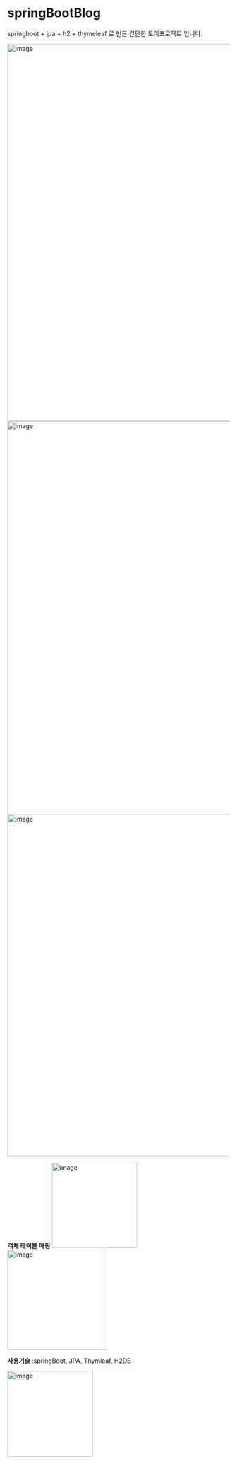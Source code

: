 # springBootBlog
springboot + jpa + h2 + thymeleaf 로 만든 간단한 토이프로젝트 입니다.

<img width="853" alt="image" src="https://user-images.githubusercontent.com/93498749/159592459-cbc5c2bc-8216-4961-9a8a-582e7767ad8a.png">
<img width="889" alt="image" src="https://user-images.githubusercontent.com/93498749/159592586-7216f31a-6958-472d-b53d-3dde2dcca7cb.png">
<img width="774" alt="image" src="https://user-images.githubusercontent.com/93498749/159592503-8ff54d00-37f6-427a-a2f2-9bf27e52c0a4.png">


**객체 테이블 매핑**
<img width="193" alt="image" src="https://user-images.githubusercontent.com/93498749/159592187-ae48cf0c-2c36-4175-9e7c-019a238251df.png">
<img width="226" alt="image" src="https://user-images.githubusercontent.com/93498749/159592194-21bc9410-12ca-412b-b38e-9579f79b280e.png">

**사용기술**
:springBoot, JPA, Thymleaf, H2DB

<img width="194" alt="image" src="https://user-images.githubusercontent.com/93498749/159592245-8c7e4339-2696-4a6e-bacd-54e2fe3308c0.png">

